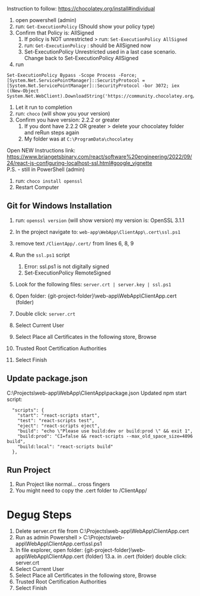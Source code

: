 Instruction to follow: https://chocolatey.org/install#individual

1. open powershell (admin)
1. run: `Get-ExecutionPolicy` (Should show your policy type)
1. Confirm that Policy is: AllSigned
	1. If policy is NOT unrestricted > run: `Set-ExecutionPolicy AllSigned`
   	1. run: `Get-ExecutionPolicy` : should be AllSigned now
   	1. Set-ExecutionPolicy Unrestricted used in a last case scenario. Change back to Set-ExecutionPolicy AllSigned
1. run
```
Set-ExecutionPolicy Bypass -Scope Process -Force; [System.Net.ServicePointManager]::SecurityProtocol = [System.Net.ServicePointManager]::SecurityProtocol -bor 3072; iex ((New-Object System.Net.WebClient).DownloadString('https://community.chocolatey.org/install.ps1'))
```
1. Let it run to completion
1. run: `choco` (will show you your version)
1. Confirm you have version: 2.2.2 or greater
	1. If you dont have 2.2.2 OR greater > delete your chocolatey folder and reRun steps again
  	1. My folder was at `C:\ProgramData\chocolatey`

Open NEW Instructions link: 
<br>https://www.briangetsbinary.com/react/software%20engineering/2022/09/24/react-js-configuring-localhost-ssl.html#google_vignette<br>
P.S. - still in PowerShell (admin) 

1. run: `choco install openssl`
1. Restart Computer

## Git for Windows Installation

1. run: `openssl version` (will show version) my version is: OpenSSL 3.1.1

1. In the project navigate to: `web-app\WebApp\ClientApp\.cert\ssl.ps1`
1. remove text `/ClientApp/.cert/` from lines 6, 8, 9

1. Run the `ssl.ps1` script
   1. Error: ssl.ps1 is not digitally signed
   2. Set-ExecutionPolicy RemoteSigned
1. Look for the following files: `server.crt | server.key | ssl.ps1`


1. Open folder: {git-project-folder}\web-app\WebApp\ClientApp\.cert (folder)
1. Double click: `server.crt`
    
1. Select Current User
1. Select Place all Certificates in the following store, Browse
1. Trusted Root Certification Authorities
1. Select Finish

## Update package.json
C:\Projects\web-app\WebApp\ClientApp\package.json
Updated npm start script:

```
  "scripts": {
    "start": "react-scripts start",
    "test": "react-scripts test",
    "eject": "react-scripts eject",
    "build": "echo \"Please use build:dev or build:prod \" && exit 1",
    "build:prod": "CI=false && react-scripts --max_old_space_size=4096 build",
    "build:local": "react-scripts build"
  },
```
## Run Project
1. Run Project like normal... cross fingers
1. You might need to copy the .cert folder to /ClientApp/

# Degug Steps
1. Delete server.crt file from C:\Projects\web-app\WebApp\ClientApp\.cert
1. Run as admin Powershell > C:\Projects\web-app\WebApp\ClientApp\.cert\ssl.ps1
1. In file explorer, open folder: {git-project-folder}\web-app\WebApp\ClientApp.cert (folder) 13.a. in .cert (folder) double click: server.crt
1. Select Current User
1. Select Place all Certificates in the following store, Browse
1. Trusted Root Certification Authorities
1. Select Finish
